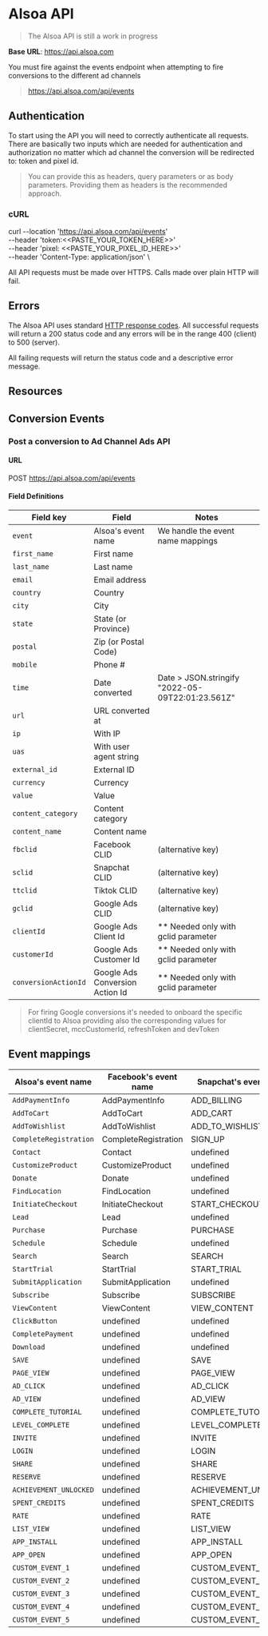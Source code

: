 # Alsoa API

> The Alsoa API is still a work in progress

**Base URL**: https://api.alsoa.com

You must fire against the events endpoint when attempting to fire conversions to the different ad channels

> https://api.alsoa.com/api/events


## Authentication

To start using the API you will need to correctly authenticate all requests. There are basically two inputs which are needed for authentication and authorization no matter which ad channel the conversion will be redirected to: token and pixel id.

> You can provide this as headers, query parameters or as body parameters. Providing them as headers is the recommended approach.

### cURL
curl --location 'https://api.alsoa.com/api/events' \
--header 'token:<<PASTE_YOUR_TOKEN_HERE>>' \
--header 'pixel: <<PASTE_YOUR_PIXEL_ID_HERE>>' \
--header 'Content-Type: application/json' \

All API requests must be made over HTTPS. Calls made over plain HTTP will fail.


## Errors

The Alsoa API uses standard [HTTP response codes](https://developer.mozilla.org/en-US/docs/Web/HTTP/Status). All successful requests will return a 200 status code and any errors will be in the range 400 (client) to 500 (server).

All failing requests will return the status code and a descriptive error message. 


## Resources

## Conversion Events

### Post a conversion to Ad Channel Ads API

#### URL

POST https://api.alsoa.com/api/events

#### Field Definitions

| Field key            | Field                          | Notes                                            |
| ---------------------|--------------------------------|--------------------------------------------------|
| `event`              | Alsoa's event name             | We handle the event name mappings                |
| `first_name`         | First name                     |                                                  |
| `last_name`          | Last name                      |                                                  |
| `email`              | Email address                  |                                                  |
| `country`            | Country                        |                                                  |
| `city`               | City                           |                                                  |
| `state`              | State (or Province)            |                                                  |
| `postal`             | Zip (or Postal Code)           |                                                  |
| `mobile`             | Phone #                        |                                                  |
| `time`               | Date converted                 | Date > JSON.stringify "2022-05-09T22:01:23.561Z" |
| `url`                | URL converted at               |                                                  |
| `ip`                 | With IP                        |                                                  |
| `uas`                | With user agent string         |                                                  |
| `external_id`        | External ID                    |                                                  |
| `currency`           | Currency                       |                                                  |
| `value`              | Value                          |                                                  |
| `content_category`   | Content category               |                                                  |
| `content_name`       | Content name                   |                                                  |
| `fbclid`             | Facebook CLID                  | (alternative key)                                |
| `sclid`              | Snapchat CLID                  | (alternative key)                                |
| `ttclid`             | Tiktok CLID                    | (alternative key)                                |
| `gclid`              | Google Ads CLID                | (alternative key)                                |
| `clientId`           | Google Ads Client Id           | ** Needed only with gclid parameter              |
| `customerId`         | Google Ads Customer Id         | ** Needed only with gclid parameter              |
| `conversionActionId` | Google Ads Conversion Action Id| ** Needed only with gclid parameter              |

> For firing Google conversions it's needed to onboard the specific clientId to Alsoa providing also the corresponding values for clientSecret, mccCustomerId, refreshToken and devToken

## Event mappings

| Alsoa's event name       | Facebook's event name               | Snapchat's event name          | Tiktok's event name         |
| -------------------------|--------------------------------|-------------------------------------|-----------------------------|
| `AddPaymentInfo`         | AddPaymentInfo                 | ADD_BILLING                         |AddPaymentInfo               |
| `AddToCart`              | AddToCart                      | ADD_CART                            |AddToCart                    |
| `AddToWishlist`          | AddToWishlist                  | ADD_TO_WISHLIST                     |AddToWishlist                |
| `CompleteRegistration`   | CompleteRegistration           | SIGN_UP                             |CompleteRegistration         |
| `Contact`                | Contact                        | undefined                           |Contact                      |
| `CustomizeProduct`       | CustomizeProduct               | undefined                           |undefined                    |
| `Donate`                 | Donate                         | undefined                           |undefined                    |
| `FindLocation`           | FindLocation                   | undefined                           |undefined                    |
| `InitiateCheckout`       | InitiateCheckout               | START_CHECKOUT                      |InitiateCheckout             |
| `Lead`                   | Lead                           | undefined                           |SubmitForm                   |
| `Purchase`               | Purchase                       | PURCHASE                            |PlaceAnOrder                 |
| `Schedule`               | Schedule                       | undefined                           |undefined                    |
| `Search`                 | Search                         | SEARCH                              |Search                       |
| `StartTrial`             | StartTrial                     | START_TRIAL                         |undefined                    |
| `SubmitApplication`      | SubmitApplication              | undefined                           |undefined                    |
| `Subscribe`              | Subscribe                      | SUBSCRIBE                           |Subscribe                    |
| `ViewContent`            | ViewContent                    | VIEW_CONTENT                        |ViewContent                  |
| `ClickButton`            | undefined                      | undefined                           |ClickButton                  |
| `CompletePayment`        | undefined                      | undefined                           |CompletePayment              |
| `Download`               | undefined                      | undefined                           |Download                     |
| `SAVE`                   | undefined                      | SAVE                                |undefined                    |
| `PAGE_VIEW`              | undefined                      | PAGE_VIEW                           |undefined                    |
| `AD_CLICK`               | undefined                      | AD_CLICK                            |undefined                    |
| `AD_VIEW`                | undefined                      | AD_VIEW                             |undefined                    |
| `COMPLETE_TUTORIAL`      | undefined                      | COMPLETE_TUTORIAL                   |undefined                    |
| `LEVEL_COMPLETE`         | undefined                      | LEVEL_COMPLETE                      |undefined                    |
| `INVITE`                 | undefined                      | INVITE                              |undefined                    |
| `LOGIN`                  | undefined                      | LOGIN                               |undefined                    |
| `SHARE`                  | undefined                      | SHARE                               |undefined                    |
| `RESERVE`                | undefined                      | RESERVE                             |undefined                    |
| `ACHIEVEMENT_UNLOCKED`   | undefined                      | ACHIEVEMENT_UNLOCKED                |undefined                    |
| `SPENT_CREDITS`          | undefined                      | SPENT_CREDITS                       |undefined                    |
| `RATE`                   | undefined                      | RATE                                |undefined                    |
| `LIST_VIEW`              | undefined                      | LIST_VIEW                           |undefined                    |
| `APP_INSTALL`            | undefined                      | APP_INSTALL                         |undefined                    |
| `APP_OPEN`               | undefined                      | APP_OPEN                            |undefined                    |
| `CUSTOM_EVENT_1`         | undefined                      | CUSTOM_EVENT_1                      |undefined                    |
| `CUSTOM_EVENT_2`         | undefined                      | CUSTOM_EVENT_2                      |undefined                    |
| `CUSTOM_EVENT_3`         | undefined                      | CUSTOM_EVENT_3                      |undefined                    |
| `CUSTOM_EVENT_4`         | undefined                      | CUSTOM_EVENT_4                      |undefined                    |
| `CUSTOM_EVENT_5`         | undefined                      | CUSTOM_EVENT_5                      |undefined                    |
